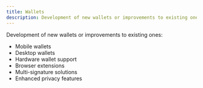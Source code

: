 ```yaml
---
title: Wallets
description: Development of new wallets or improvements to existing ones
---
```


Development of new wallets or improvements to existing ones:
- Mobile wallets
- Desktop wallets
- Hardware wallet support
- Browser extensions
- Multi-signature solutions
- Enhanced privacy features
